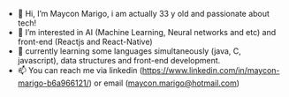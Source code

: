 - 👋 Hi, I’m Maycon Marigo, i am actually 33 y old and passionate about tech!
- 👀 I’m interested in AI (Machine Learning, Neural networks and etc) and front-end (Reactjs and React-Native) 
- 🌱 currently learning some languages simultaneously (java, C, javascript), data structures and front-end development.
- 📫 You can reach me via linkedin (https://www.linkedin.com/in/maycon-marigo-b6a966121/) or email (maycon.marigo@hotmail.com)

<!---
MayconMarigo/MayconMarigo is a ✨ special ✨ repository because its `README.md` (this file) appears on your GitHub profile.
You can click the Preview link to take a look at your changes.
--->
